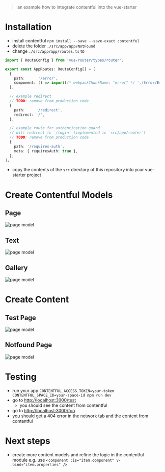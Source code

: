 > an example how to integrate contentful into the vue-starter

# Installation

- install contentful `npm install --save --save-exact contentful`
- delete the folder `./src/app/app/NotFound`
- change `./src/app/app/routes.ts` to

```typescript
import { RouteConfig } from 'vue-router/types/router';

export const AppRoutes: RouteConfig[] = [
  {
    path:      '/error',
    component: () => import(/* webpackChunkName: "error" */ './Error/Error.vue').then(m => m.default),
  },

  // example redirect
  // TODO: remove from production code
  {
    path:     '/redirect',
    redirect: '/',
  },

  // example route for authentication guard
  // will redirect to `/login` (implemented in `src/app/router`)
  // TODO: remove from production code
  {
    path: '/requires-auth',
    meta: { requiresAuth: true },
  },
];
```
- copy the contents of the `src` directory of this repository into your vue-starter project

# Create Contentful Models

## Page

![page model](page.png?raw=true)

## Text

![page model](text.png?raw=true)

## Gallery

![page model](gallery.png?raw=true)

# Create Content

## Test Page

![page model](testpage.png?raw=true)

## Notfound Page

![page model](notfound.png?raw=true)

# Testing

- run your app `CONTENTFUL_ACCESS_TOKEN=your-token CONTENTFUL_SPACE_ID=your-space-id npm run dev`
- go to [http://localhost:3000/test](http://localhost:3000/test)
  - you should see the content from contentful
- go to [http://localhost:3000/foo](http://localhost:3000/foo)
 - you should get a 404 error in the network tab and the content from contentful
 
# Next steps
- create more content models and refine the logic in the contentful module e.g. use `<component :is="item.component" v-bind="item.properties" />`
